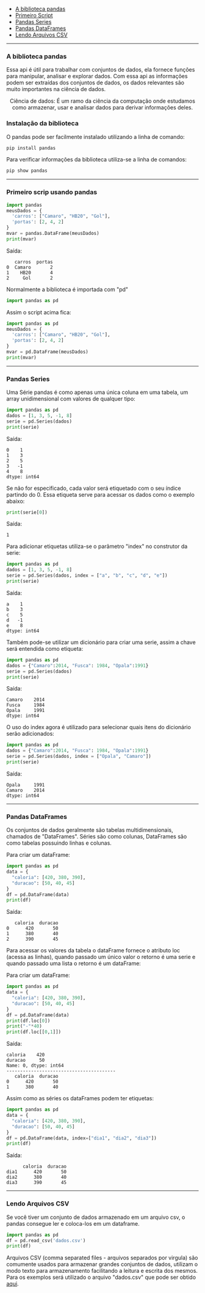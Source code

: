 

- [A biblioteca pandas](#a-biblioteca-pandas)
- [Primeiro Script](#primeiro-scrip-usando-pandas)
- [Pandas Series](#pandas-series)
- [Pandas DataFrames](#pandas-dataframes)
- [Lendo Arquivos CSV](#lendo-arquivos-csv)

----

### A biblioteca pandas

Essa api é útil para trabalhar com conjuntos de dados, ela fornece funções para manipular, analisar e explorar dados.
Com essa api as informações podem ser extraídas dos conjuntos de dados, os dados relevantes são muito importantes na ciência de dados.
    
<p align="center"> Ciência de dados: É um ramo da ciência da computação onde estudamos como armazenar, usar e analisar dados para derivar informações deles.</p>

### Instalação da biblioteca

O pandas pode ser facilmente instalado utilizando a linha de comando:

```cmd
pip install pandas
```

Para verificar informações da biblioteca utiliza-se a linha de comandos:

```cmd
pip show pandas
```

----

### Primeiro scrip usando pandas

```python
import pandas
meusDados = {
  'carros': ["Camaro", "HB20", "Gol"],
  'portas': [2, 4, 2]
}
mvar = pandas.DataFrame(meusDados)
print(mvar)
```

Saída:
```
   carros  portas
0  Camaro       2
1    HB20       4
2     Gol       2
```

Normalmente a biblioteca é importada com "pd"

```Python
import pandas as pd
```

Assim o script acima fica:
```python
import pandas as pd
meusDados = {
  'carros': ["Camaro", "HB20", "Gol"],
  'portas': [2, 4, 2]
}
mvar = pd.DataFrame(meusDados)
print(mvar)
```

----

### Pandas Series

Uma Série pandas é como apenas uma única coluna em uma tabela, um array unidimensional com valores de qualquer tipo:

```Python
import pandas as pd
dados = [1, 3, 5, -1, 8]
serie = pd.Series(dados)
print(serie)
```
Saída:
```
0    1
1    3
2    5
3   -1
4    8
dtype: int64
```

Se não for especificado, cada valor será etiquetado com o seu índice partindo do 0. Essa etiqueta serve para acessar os dados como o exemplo abaixo:
```Python
print(serie[0])
```
Saída:
```
1
```

Para adicionar etiquetas utiliza-se o parâmetro "index" no construtor da serie:


```Python
import pandas as pd
dados = [1, 3, 5, -1, 8]
serie = pd.Series(dados, index = ["a", "b", "c", "d", "e"])
print(serie)
```
Saída:
```
a    1
b    3
c    5
d   -1
e    8
dtype: int64
```

Também pode-se utilizar um dicionário para criar uma serie, assim a chave será entendida como etiqueta:

```Python
import pandas as pd
dados = {"Camaro":2014, "Fusca": 1984, "Opala":1991}
serie = pd.Series(dados)
print(serie)
```
Saída:
```
Camaro    2014
Fusca     1984
Opala     1991
dtype: int64
```

O uso do index agora é utilizado para selecionar quais itens do dicionário serão adicionados:
```Python
import pandas as pd
dados = {"Camaro":2014, "Fusca": 1984, "Opala":1991}
serie = pd.Series(dados, index = ["Opala", "Camaro"])
print(serie)
```
Saída:
```
Opala     1991
Camaro    2014
dtype: int64
```

----

### Pandas DataFrames

Os conjuntos de dados geralmente são tabelas multidimensionais, chamados de "DataFrames". 
Séries são como colunas, DataFrames são como tabelas possuindo linhas e colunas.

Para criar um dataFrame:
```Python
import pandas as pd
data = {
  "caloria": [420, 380, 390],
  "duracao": [50, 40, 45]
}
df = pd.DataFrame(data)
print(df) 
```
Saída:
```
   caloria  duracao
0      420       50
1      380       40
2      390       45
```

Para acessar os valores da tabela o dataFrame fornece o atributo loc (acessa as linhas), quando passado um único valor o retorno é uma serie e quando passado uma lista o retorno é um dataFrame:

Para criar um dataFrame:
```Python
import pandas as pd
data = {
  "caloria": [420, 380, 390],
  "duracao": [50, 40, 45]
}
df = pd.DataFrame(data)
print(df.loc[0]) 
print("-"*40)
print(df.loc[[0,1]]) 
```
Saída:
```
caloria    420
duracao     50
Name: 0, dtype: int64
----------------------------------------
   caloria  duracao
0      420       50
1      380       40
```

Assim como as séries os dataFrames podem ter etiquetas:

```Python
import pandas as pd
data = {
  "caloria": [420, 380, 390],
  "duracao": [50, 40, 45]
}
df = pd.DataFrame(data, index=["dia1", "dia2", "dia3"])
print(df) 
```
Saída:
```
      caloria  duracao
dia1      420       50
dia2      380       40
dia3      390       45
```


----

### Lendo Arquivos CSV

Se você tiver um conjunto de dados armazenado em um arquivo csv, o pandas consegue ler e coloca-los em um dataframe.

```Python
import pandas as pd
df = pd.read_csv('dados.csv')
print(df)
```

Arquivos CSV (comma separated files - arquivos separados por virgula) são comumente usados para armazenar grandes conjuntos de dados, utilizam o modo texto para armazenamento facilitando a leitura e escrita dos mesmos. Para os exemplos será utilizado o arquivo "dados.csv" que pode ser obtido <a href=""> aqui</a>.

